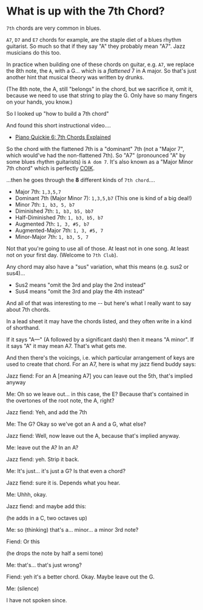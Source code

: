 ﻿# What is up with the 7th Chord?

`7th` chords are very common in blues.

`A7`, `D7` and `E7` chords for example, are the staple diet of a blues rhythm guitarist. So much so that if they say "A" they probably mean "A7". Jazz musicians do this too.

In practice when building one of these chords on guitar, e.g. `A7`, we replace the 8th note, the `A`, with a G... which is a *flattened* 7 in A major. So that's just another hint that musical theory was written by drunks.

(The 8th note, the A, still "belongs" in the chord, but we sacrifice it, omit it, because we need to use that string to play the G. Only have so many fingers on your hands, you know.)

So I looked up "how to build a 7th chord"

And found this short instructional video....

* [Piano Quickie 6: 7th Chords Explained](https://www.youtube.com/watch?v=g9SolFRzPyc)

So the chord with the flattened 7th is a "dominant" 7th (not a "Major 7", which would've had the non-flattened 7th). So "A7" (pronounced "A" by some blues rhythm guitarists) is `A dom 7`. It's also known as a "Major Minor 7th chord" which is perfectly [COIK](../concepts/coik.md).

...then he goes through the **8** different kinds of `7th chord`....

* Major 7th: `1,3,5,7`
* Dominant 7th (Major Minor 7): `1,3,5,b7` (This one is kind of a big deal!)
* Minor 7th: `1, b3, 5, b7`
* Diminished 7th: `1, b3, b5, bb7`
* Half-Diminished 7th: `1, b3, b5, b7`
* Augmented 7th:  `1, 3, #5, b7`
* Augmented-Major 7th: `1, 3, #5, 7`
* Minor-Major 7th: `1, b3, 5, 7`

Not that you're going to use all of those. At least not in one song. At least not on your first day. (Welcome to `7th Club`).

Any chord may also have a "sus" variation, what this means (e.g. sus2 or sus4)...

* Sus2 means "omit the 3rd and play the 2nd instead"
* Sus4 means "omit the 3rd and play the 4th instead"

And all of that was interesting to me -- but here's what I really want to say about 7th chords.

In a lead sheet it may have the chords listed, and they often write in a kind of shorthand.

If it says "A&mdash;" (A followed by a significant dash) then it means "A minor". If it says "A" it may mean A7. That's what gets me.

And then there's the voicings, i.e. which particular arrangement of keys are used to create that chord. For an A7, here is what my jazz fiend buddy says:

Jazz fiend: For an A [meaning A7] you can leave out the 5th, that's implied anyway

Me: Oh so we leave out... in this case, the E? Because that's contained in the overtones of the root note, the A, right?

Jazz fiend: Yeh, and add the 7th

Me: The G? Okay so we've got an A and a G, what else?

Jazz fiend: Well, now leave out the A, because that's implied anyway.

Me: leave out the A? In an A?

Jazz fiend: yeh. Strip it back.

Me: It's just... it's just a G? Is that even a chord?

Jazz fiend: sure it is. Depends what you hear.

Me: Uhhh, okay.

Jazz fiend: and maybe add this:

(he adds in a C, two octaves up)

Me: so (thinking) that's a... minor... a minor 3rd note?

Fiend: Or this

(he drops the note by half a semi tone)

Me: that's... that's just wrong?

Fiend: yeh it's a better chord. Okay. Maybe leave out the G.

Me: (silence)

I have not spoken since.
